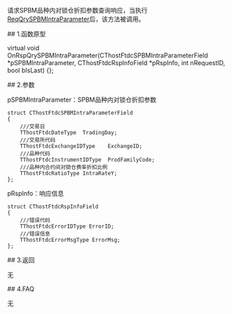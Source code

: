 <p>请求SPBM品种内对锁仓折扣参数查询响应，当执行<a href="../../CTHOSTFTDCTRADERSPI/REQQRYSPBMINTRAPARAMETER/">ReqQrySPBMIntraParameter</a>后，该方法被调用。</p>
<span class="anchor" id="b11389ad-3c0c-4de8-8af0-a91e33dcb14d"></span>
## 1.函数原型
<p>virtual void OnRspQrySPBMIntraParameter(CThostFtdcSPBMIntraParameterField *pSPBMIntraParameter, CThostFtdcRspInfoField *pRspInfo, int nRequestID, bool bIsLast) {};</p>
<span class="anchor" id="13abdf8e-3f17-4f83-babc-4b5ece5803b9"></span>
## 2.参数
<p>pSPBMIntraParameter：SPBM品种内对锁仓折扣参数</p>
<pre><code>struct CThostFtdcSPBMIntraParameterField
{
    ///交易日
    TThostFtdcDateType  TradingDay;
    ///交易所代码
    TThostFtdcExchangeIDType    ExchangeID;
    ///品种代码
    TThostFtdcInstrumentIDType  ProdFamilyCode;
    ///品种内合约间对锁仓费率折扣比例
    TThostFtdcRatioType IntraRateY;
};
</code></pre>
<p>pRspInfo：响应信息</p>
<pre><code>struct CThostFtdcRspInfoField
{
    ///错误代码
    TThostFtdcErrorIDType ErrorID;
    ///错误信息
    TThostFtdcErrorMsgType ErrorMsg;
};
</code></pre>
<span class="anchor" id="c036e915-9e5c-4153-8569-2ff6db4627b0"></span>
## 3.返回
<p>无</p>
<span class="anchor" id="36c77b62-202b-43e3-992f-06264d98b660"></span>
## 4.FAQ
<p>无</p>
